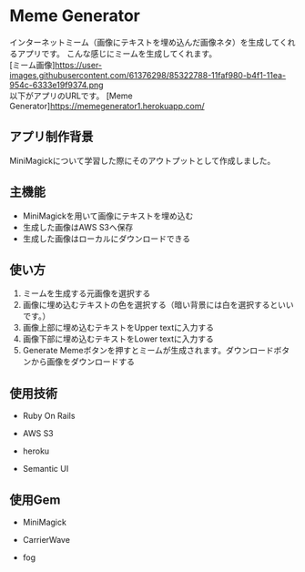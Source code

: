 # Meme Generator
インターネットミーム（画像にテキストを埋め込んだ画像ネタ）を生成してくれるアプリです。
こんな感じにミームを生成してくれます。
<br>
[ミーム画像]https://user-images.githubusercontent.com/61376298/85322788-11faf980-b4f1-11ea-954c-6333e19f9374.png
<br>
以下がアプリのURLです。
[Meme Generator]https://memegenerator1.herokuapp.com/

## アプリ制作背景
MiniMagickについて学習した際にそのアウトプットとして作成しました。

## 主機能
* MiniMagickを用いて画像にテキストを埋め込む
* 生成した画像はAWS S3へ保存
* 生成した画像はローカルにダウンロードできる


## 使い方
1. ミームを生成する元画像を選択する
2. 画像に埋め込むテキストの色を選択する（暗い背景には白を選択するといいです。）
3. 画像上部に埋め込むテキストをUpper textに入力する
4. 画像下部に埋め込むテキストをLower textに入力する
5. Generate Memeボタンを押すとミームが生成されます。ダウンロードボタンから画像をダウンロードする

## 使用技術
* Ruby On Rails

* AWS S3

* heroku

* Semantic UI

## 使用Gem
* MiniMagick

* CarrierWave

* fog
